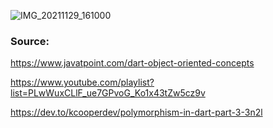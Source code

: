 ![IMG_20211129_161000](https://user-images.githubusercontent.com/85620139/144635926-d9116a28-8efb-496d-b93f-01563176da4e.jpg)

### Source:

https://www.javatpoint.com/dart-object-oriented-concepts

https://www.youtube.com/playlist?list=PLwWuxCLlF_ue7GPvoG_Ko1x43tZw5cz9v

https://dev.to/kcooperdev/polymorphism-in-dart-part-3-3n2l